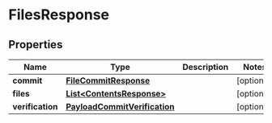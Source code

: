
# FilesResponse

## Properties
Name | Type | Description | Notes
------------ | ------------- | ------------- | -------------
**commit** | [**FileCommitResponse**](FileCommitResponse.md) |  |  [optional]
**files** | [**List&lt;ContentsResponse&gt;**](ContentsResponse.md) |  |  [optional]
**verification** | [**PayloadCommitVerification**](PayloadCommitVerification.md) |  |  [optional]



